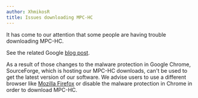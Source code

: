 ```yaml
---
author: XhmikosR
title: Issues downloading MPC-HC
---
```


It has come to our attention that some people are having trouble downloading MPC-HC.

See the related Google [blog post](https://search.googleblog.com/2015/02/more-protection-from-unwanted-software.html).

As a result of those changes to the malware protection in Google Chrome,
SourceForge, which is hosting our MPC-HC downloads, can't be used to get the latest version of our software.
We advise users to use a different browser like [Mozilla Firefox](https://www.mozilla.org/en-US/firefox/new/)
or disable the malware protection in Chrome in order to download MPC-HC.
